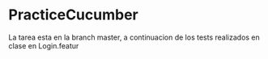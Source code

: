 # PracticeCucumber

La tarea esta en la branch master, a continuacion de los tests realizados en clase en Login.featur
